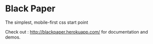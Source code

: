 # Black Paper
The simplest, mobile-first css start point

Check out : http://blackpaper.herokuapp.com/ for documentation and demos.
